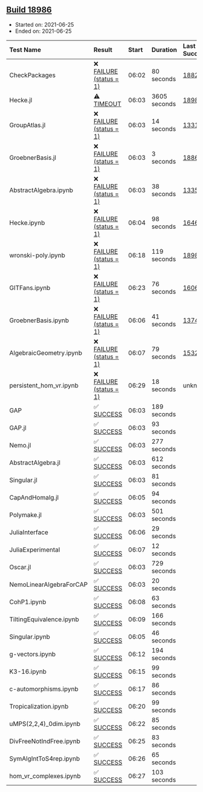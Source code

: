 ## [Build 18986](https://oscarci.mathematik.uni-kl.de/job/oscar/18986/)

* Started on: 2021-06-25
* Ended on: 2021-06-25

| Test Name    | Result | Start | Duration | Last Success | First Failure |
|:-------------|:-------|:------|:---------|:-------------|:--------------|
| CheckPackages | ❌ [FAILURE (status = 1)](https://oscarci.mathematik.uni-kl.de/job/oscar/18986/artifact/logs/build-18986/CheckPackages.log) | 06:02 | 80 seconds | [18822](https://oscarci.mathematik.uni-kl.de/job/oscar/18822/) | [18823](https://oscarci.mathematik.uni-kl.de/job/oscar/18823/) |
| Hecke.jl | ⚠ [TIMEOUT](https://oscarci.mathematik.uni-kl.de/job/oscar/18986/artifact/logs/build-18986/Hecke.jl.log) | 06:03 | 3605 seconds | [18985](https://oscarci.mathematik.uni-kl.de/job/oscar/18985/) | [18986](https://oscarci.mathematik.uni-kl.de/job/oscar/18986/) |
| GroupAtlas.jl | ❌ [FAILURE (status = 1)](https://oscarci.mathematik.uni-kl.de/job/oscar/18986/artifact/logs/build-18986/GroupAtlas.jl.log) | 06:03 | 14 seconds | [13311](https://oscarci.mathematik.uni-kl.de/job/oscar/13311/) | [13312](https://oscarci.mathematik.uni-kl.de/job/oscar/13312/) |
| GroebnerBasis.jl | ❌ [FAILURE (status = 1)](https://oscarci.mathematik.uni-kl.de/job/oscar/18986/artifact/logs/build-18986/GroebnerBasis.jl.log) | 06:03 | 3 seconds | [18864](https://oscarci.mathematik.uni-kl.de/job/oscar/18864/) | [18865](https://oscarci.mathematik.uni-kl.de/job/oscar/18865/) |
| AbstractAlgebra.ipynb | ❌ [FAILURE (status = 1)](https://oscarci.mathematik.uni-kl.de/job/oscar/18986/artifact/logs/build-18986/AbstractAlgebra.ipynb.log) | 06:03 | 38 seconds | [13355](https://oscarci.mathematik.uni-kl.de/job/oscar/13355/) | [13356](https://oscarci.mathematik.uni-kl.de/job/oscar/13356/) |
| Hecke.ipynb | ❌ [FAILURE (status = 1)](https://oscarci.mathematik.uni-kl.de/job/oscar/18986/artifact/logs/build-18986/Hecke.ipynb.log) | 06:04 | 98 seconds | [16463](https://oscarci.mathematik.uni-kl.de/job/oscar/16463/) | [16464](https://oscarci.mathematik.uni-kl.de/job/oscar/16464/) |
| wronski-poly.ipynb | ❌ [FAILURE (status = 1)](https://oscarci.mathematik.uni-kl.de/job/oscar/18986/artifact/logs/build-18986/wronski-poly.ipynb.log) | 06:18 | 119 seconds | [18983](https://oscarci.mathematik.uni-kl.de/job/oscar/18983/) | [18984](https://oscarci.mathematik.uni-kl.de/job/oscar/18984/) |
| GITFans.ipynb | ❌ [FAILURE (status = 1)](https://oscarci.mathematik.uni-kl.de/job/oscar/18986/artifact/logs/build-18986/GITFans.ipynb.log) | 06:23 | 76 seconds | [16068](https://oscarci.mathematik.uni-kl.de/job/oscar/16068/) | [16069](https://oscarci.mathematik.uni-kl.de/job/oscar/16069/) |
| GroebnerBasis.ipynb | ❌ [FAILURE (status = 1)](https://oscarci.mathematik.uni-kl.de/job/oscar/18986/artifact/logs/build-18986/GroebnerBasis.ipynb.log) | 06:06 | 41 seconds | [13748](https://oscarci.mathematik.uni-kl.de/job/oscar/13748/) | [13749](https://oscarci.mathematik.uni-kl.de/job/oscar/13749/) |
| AlgebraicGeometry.ipynb | ❌ [FAILURE (status = 1)](https://oscarci.mathematik.uni-kl.de/job/oscar/18986/artifact/logs/build-18986/AlgebraicGeometry.ipynb.log) | 06:07 | 79 seconds | [15322](https://oscarci.mathematik.uni-kl.de/job/oscar/15322/) | [15323](https://oscarci.mathematik.uni-kl.de/job/oscar/15323/) |
| persistent_hom_vr.ipynb | ❌ [FAILURE (status = 1)](https://oscarci.mathematik.uni-kl.de/job/oscar/18986/artifact/logs/build-18986/persistent_hom_vr.ipynb.log) | 06:29 | 18 seconds | unknown | unknown |
| GAP | ✅ [SUCCESS](https://oscarci.mathematik.uni-kl.de/job/oscar/18986/artifact/logs/build-18986/GAP.log) | 06:03 | 189 seconds |  |  |
| GAP.jl | ✅ [SUCCESS](https://oscarci.mathematik.uni-kl.de/job/oscar/18986/artifact/logs/build-18986/GAP.jl.log) | 06:03 | 93 seconds |  |  |
| Nemo.jl | ✅ [SUCCESS](https://oscarci.mathematik.uni-kl.de/job/oscar/18986/artifact/logs/build-18986/Nemo.jl.log) | 06:03 | 277 seconds |  |  |
| AbstractAlgebra.jl | ✅ [SUCCESS](https://oscarci.mathematik.uni-kl.de/job/oscar/18986/artifact/logs/build-18986/AbstractAlgebra.jl.log) | 06:03 | 612 seconds |  |  |
| Singular.jl | ✅ [SUCCESS](https://oscarci.mathematik.uni-kl.de/job/oscar/18986/artifact/logs/build-18986/Singular.jl.log) | 06:03 | 81 seconds |  |  |
| CapAndHomalg.jl | ✅ [SUCCESS](https://oscarci.mathematik.uni-kl.de/job/oscar/18986/artifact/logs/build-18986/CapAndHomalg.jl.log) | 06:05 | 94 seconds |  |  |
| Polymake.jl | ✅ [SUCCESS](https://oscarci.mathematik.uni-kl.de/job/oscar/18986/artifact/logs/build-18986/Polymake.jl.log) | 06:03 | 501 seconds |  |  |
| JuliaInterface | ✅ [SUCCESS](https://oscarci.mathematik.uni-kl.de/job/oscar/18986/artifact/logs/build-18986/JuliaInterface.log) | 06:06 | 29 seconds |  |  |
| JuliaExperimental | ✅ [SUCCESS](https://oscarci.mathematik.uni-kl.de/job/oscar/18986/artifact/logs/build-18986/JuliaExperimental.log) | 06:07 | 12 seconds |  |  |
| Oscar.jl | ✅ [SUCCESS](https://oscarci.mathematik.uni-kl.de/job/oscar/18986/artifact/logs/build-18986/Oscar.jl.log) | 06:03 | 729 seconds |  |  |
| NemoLinearAlgebraForCAP | ✅ [SUCCESS](https://oscarci.mathematik.uni-kl.de/job/oscar/18986/artifact/logs/build-18986/NemoLinearAlgebraForCAP.log) | 06:03 | 20 seconds |  |  |
| CohP1.ipynb | ✅ [SUCCESS](https://oscarci.mathematik.uni-kl.de/job/oscar/18986/artifact/logs/build-18986/CohP1.ipynb.log) | 06:08 | 63 seconds |  |  |
| TiltingEquivalence.ipynb | ✅ [SUCCESS](https://oscarci.mathematik.uni-kl.de/job/oscar/18986/artifact/logs/build-18986/TiltingEquivalence.ipynb.log) | 06:09 | 166 seconds |  |  |
| Singular.ipynb | ✅ [SUCCESS](https://oscarci.mathematik.uni-kl.de/job/oscar/18986/artifact/logs/build-18986/Singular.ipynb.log) | 06:05 | 46 seconds |  |  |
| g-vectors.ipynb | ✅ [SUCCESS](https://oscarci.mathematik.uni-kl.de/job/oscar/18986/artifact/logs/build-18986/g-vectors.ipynb.log) | 06:12 | 194 seconds |  |  |
| K3-16.ipynb | ✅ [SUCCESS](https://oscarci.mathematik.uni-kl.de/job/oscar/18986/artifact/logs/build-18986/K3-16.ipynb.log) | 06:15 | 99 seconds |  |  |
| c-automorphisms.ipynb | ✅ [SUCCESS](https://oscarci.mathematik.uni-kl.de/job/oscar/18986/artifact/logs/build-18986/c-automorphisms.ipynb.log) | 06:17 | 86 seconds |  |  |
| Tropicalization.ipynb | ✅ [SUCCESS](https://oscarci.mathematik.uni-kl.de/job/oscar/18986/artifact/logs/build-18986/Tropicalization.ipynb.log) | 06:20 | 99 seconds |  |  |
| uMPS(2,2,4)_0dim.ipynb | ✅ [SUCCESS](https://oscarci.mathematik.uni-kl.de/job/oscar/18986/artifact/logs/build-18986/uMPS-2-2-4-_0dim.ipynb.log) | 06:22 | 85 seconds |  |  |
| DivFreeNotIndFree.ipynb | ✅ [SUCCESS](https://oscarci.mathematik.uni-kl.de/job/oscar/18986/artifact/logs/build-18986/DivFreeNotIndFree.ipynb.log) | 06:25 | 83 seconds |  |  |
| SymAlgIntToS4rep.ipynb | ✅ [SUCCESS](https://oscarci.mathematik.uni-kl.de/job/oscar/18986/artifact/logs/build-18986/SymAlgIntToS4rep.ipynb.log) | 06:26 | 65 seconds |  |  |
| hom_vr_complexes.ipynb | ✅ [SUCCESS](https://oscarci.mathematik.uni-kl.de/job/oscar/18986/artifact/logs/build-18986/hom_vr_complexes.ipynb.log) | 06:27 | 103 seconds |  |  |
